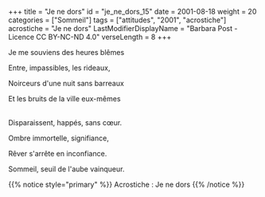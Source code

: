 +++
title = "Je ne dors"
id = "je_ne_dors_15"
date = 2001-08-18
weight = 20
categories = ["Sommeil"]
tags = ["attitudes", "2001", "acrostiche"]
acrostiche = "Je ne dors"
LastModifierDisplayName = "Barbara Post - Licence CC BY-NC-ND 4.0"
verseLength = 8
+++

Je me souviens des heures blêmes

Entre, impassibles, les rideaux,

Noirceurs d'une nuit sans barreaux

Et les bruits de la ville eux-mêmes

 \
Disparaissent, happés, sans cœur.

Ombre immortelle, signifiance,

Rêver s'arrête en inconfiance.

Sommeil, seuil de l'aube vainqueur.

{{% notice style="primary" %}}
Acrostiche : Je ne dors
{{% /notice %}}
